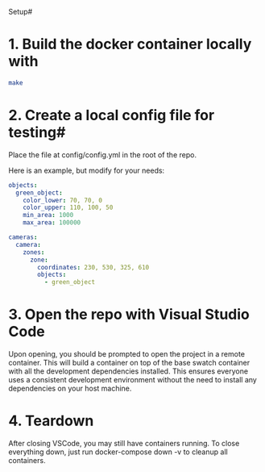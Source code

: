 Setup#
# 1. Build the docker container locally with

```bash
make
```

# 2. Create a local config file for testing#
Place the file at config/config.yml in the root of the repo.

Here is an example, but modify for your needs:

```yaml
objects:
  green_object:
    color_lower: 70, 70, 0
    color_upper: 110, 100, 50
    min_area: 1000
    max_area: 100000

cameras:
  camera:
    zones:
      zone:
        coordinates: 230, 530, 325, 610
        objects:
          - green_object
```

# 3. Open the repo with Visual Studio Code

Upon opening, you should be prompted to open the project in a remote container. This will build a container on top of the base swatch container with all the development dependencies installed. This ensures everyone uses a consistent development environment without the need to install any dependencies on your host machine.

# 4. Teardown

After closing VSCode, you may still have containers running. To close everything down, just run docker-compose down -v to cleanup all containers.

